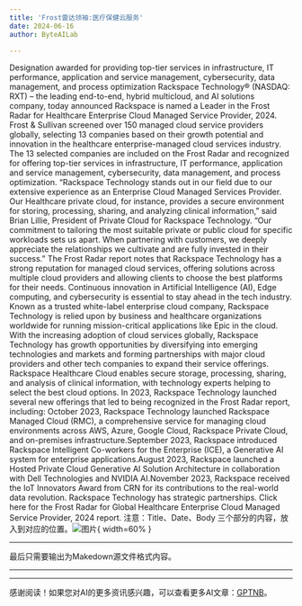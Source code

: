 ```yaml
---
title: 'Frost雷达领袖:医疗保健云服务'
date: 2024-06-16
author: ByteAILab

---
```


Designation awarded for providing top-tier services in infrastructure, IT performance, application and service management, cybersecurity, data management, and process optimization
Rackspace Technology® (NASDAQ: RXT) – the leading end-to-end, hybrid multicloud, and AI solutions company, today announced Rackspace is named a Leader in the Frost Radar for Healthcare Enterprise Cloud Managed Service Provider, 2024. Frost & Sullivan screened over 150 managed cloud service providers globally, selecting 13 companies based on their growth potential and innovation in the healthcare enterprise-managed cloud services industry. The 13 selected companies are included on the Frost Radar and recognized for offering top-tier services in infrastructure, IT performance, application and service management, cybersecurity, data management, and process optimization. 
“Rackspace Technology stands out in our field due to our extensive experience as an Enterprise Cloud Managed Services Provider. Our Healthcare private cloud, for instance, provides a secure environment for storing, processing, sharing, and analyzing clinical information,” said Brian Lillie, President of Private Cloud for Rackspace Technology. “Our commitment to tailoring the most suitable private or public cloud for specific workloads sets us apart. When partnering with customers, we deeply appreciate the relationships we cultivate and are fully invested in their success.”
The Frost Radar report notes that Rackspace Technology has a strong reputation for managed cloud services, offering solutions across multiple cloud providers and allowing clients to choose the best platforms for their needs. Continuous innovation in Artificial Intelligence (AI), Edge computing, and cybersecurity is essential to stay ahead in the tech industry. Known as a trusted white-label enterprise cloud company, Rackspace Technology is relied upon by business and healthcare organizations worldwide for running mission-critical applications like Epic in the cloud. With the increasing adoption of cloud services globally, Rackspace Technology has growth opportunities by diversifying into emerging technologies and markets and forming partnerships with major cloud providers and other tech companies to expand their service offerings. Rackspace Healthcare Cloud enables secure storage, processing, sharing, and analysis of clinical information, with technology experts helping to select the best cloud options.
In 2023, Rackspace Technology launched several new offerings that led to being recognized in the Frost Radar report, including:
October 2023, Rackspace Technology launched Rackspace Managed Cloud (RMC), a comprehensive service for managing cloud environments across AWS, Azure, Google Cloud, Rackspace Private Cloud, and on-premises infrastructure.September 2023, Rackspace introduced Rackspace Intelligent Co-workers for the Enterprise (ICE), a Generative AI system for enterprise applications.August 2023, Rackspace launched a Hosted Private Cloud Generative AI Solution Architecture in collaboration with Dell Technologies and NVIDIA AI.November 2023, Rackspace received the IoT Innovators Award from CRN for its contributions to the real-world data revolution. Rackspace Technology has strategic partnerships.
Click here for the Frost Radar for Global Healthcare Enterprise Cloud Managed Service Provider, 2024 report.
注意：Title、Date、Body 三个部分的内容，放入到对应的位置。![图片](https://ai-techpark.com/wp-content/uploads/2024/06/Leader-960x540.jpg){ width=60% }

---
最后只需要输出为Makedown源文件格式内容。

---
---
感谢阅读！如果您对AI的更多资讯感兴趣，可以查看更多AI文章：[GPTNB](https://gptnb.com)。